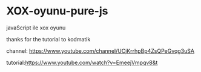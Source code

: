 # XOX-oyunu-pure-js
javaScript ile xox oyunu

thanks for the tutorial to kodmatik

channel: https://www.youtube.com/channel/UCjKrrhpBp4ZsQPeGvqg3uSA


tutorial:https://www.youtube.com/watch?v=EmeejVmpqv8&t

